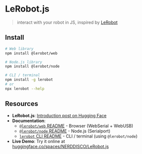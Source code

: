 # LeRobot.js

> interact with your robot in JS, inspired by [LeRobot](https://github.com/huggingface/lerobot)

## Install

```bash
# Web library
npm install @lerobot/web

# Node.js library
npm install @lerobot/node

# CLI / terminal
npm install -g lerobot
# or
npx lerobot --help
```

## Resources

- **LeRobot.js**: [Introduction post on Hugging Face](https://huggingface.co/blog/NERDDISCO/lerobotjs)
- **Documentation**:
  - [`@lerobot/web` README](./packages/web/README.md) - Browser (WebSerial + WebUSB)
  - [`@lerobot/node` README](./packages/node/README.md) - Node.js (Serialport)
  - [`lerobot` CLI README](./packages/cli/README.md) - CLI / terminal (using `@lerobot/node`)
- **Live Demo**: Try it online at [huggingface.co/spaces/NERDDISCO/LeRobot.js](https://huggingface.co/spaces/NERDDISCO/LeRobot.js)
